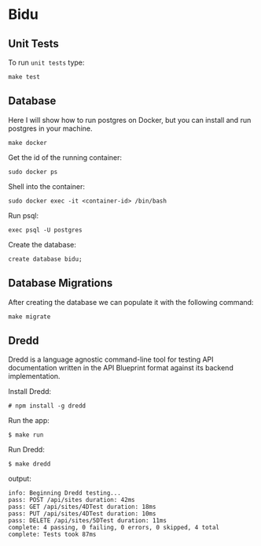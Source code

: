 # Bidu

## Unit Tests

To run `unit tests` type:

```
make test
```

## Database

Here I will show how to run postgres on Docker, but you can install and run
postgres in your machine.

```
make docker
```

Get the id of the running container:

```
sudo docker ps
```

Shell into the container:

```
sudo docker exec -it <container-id> /bin/bash
```

Run psql:

```
exec psql -U postgres
```

Create the database:

```
create database bidu;
```

## Database Migrations

After creating the database we can populate it with the following command:

```
make migrate
```

## Dredd

Dredd is a language agnostic command-line tool for testing API documentation written in
the API Blueprint format against its backend implementation.

Install Dredd:

```
# npm install -g dredd
```

Run the app:

```
$ make run
```

Run Dredd:

```
$ make dredd
```

output:

```
info: Beginning Dredd testing...
pass: POST /api/sites duration: 42ms
pass: GET /api/sites/4DTest duration: 18ms
pass: PUT /api/sites/4DTest duration: 10ms
pass: DELETE /api/sites/5DTest duration: 11ms
complete: 4 passing, 0 failing, 0 errors, 0 skipped, 4 total
complete: Tests took 87ms
```